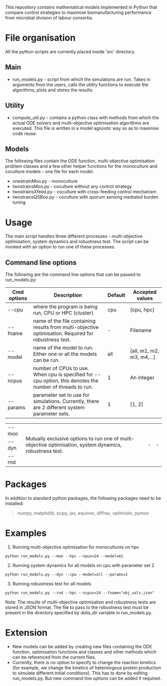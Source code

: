 This repository contains mathematical models implemented in Python that compare control strategies to maximise biomanufacturing performance from microbial division of labour consortia.

# File organisation
All the python scripts are currently placed inside 'src' directory.
## Main
- run_models.py - script from which the simulations are run. Takes in arguments from the users, calls the utility functions to execute the algorithms, plots and stores the results.

## Utility
- compute_util.py - contains a python class with methods from which the actual ODE solvers and multi-objective optimisation algorithms are executed. This file is written in a model agnostic way so as to maximise code reuse.

## Models
The following files contain the ODE function, multi-objective optimisation problem classes and a few other helper functions for the monoculture and coculture models - one file for each model. 
- onestrainMoo.py - monoculture
- twostrainsMoo.py - coculture without any control strategy
- twostrainsXfeed.py - coculture with cross-feeding control mechanism
- twostrainsQSBoo.py - coculture with quorum sensing mediated burden tuning

# Usage
The main script handles three different processes - multi-objective optimisation, system dynamics and robustness test. The script can be invoked with an option to run one of these processes.

## Command line options
The following are the command line options that can be passed to run_models.py:

| Cmd options | Description                                                                                               | Default | Accepted values             |
| ----------- | --------------------------------------------------------------------------------------------------------- | ------- | --------------------------- |
| --cpu       | where the program is being run, CPU or HPC (cluster)                                                      | cpu     | \[cpu, hpc\]                |
| --fname     | name of the file containing results from multi-objective optimisation. Required for robustness test.      | -       | Filename                    |
| --model     | name of the model to run. Either one or all the models can be run.                                        | all     | \[all, m1, m2, m3, m4,...\] |
| --ncpus     | number of CPUs to use. When cpu is specified for --cpu option, this denotes the number of threads to run. | 1       | An integer                  |
| --params    | parameter set to use for simulations. Currently, there are 2 different system parameter sets.             | 1       | \[1, 2\]                    |
<table>
  <tr>
    <td>--moo</td>
    <td rowspan="3">Mutually exclusive options to run one of multi-objective optimisation, system dynamics, robustness test.</td>
    <td rowspan="3">-</td>
    <td rowspan="3">-</td>
  </tr>
  <tr>
    <td>--dyn</td>
  </tr>
  <tr>
    <td>--rnd</td>
  </tr>
</table>

# Packages
In addition to standard python packages, the following packages need to be installed:
>	numpy, matplotlib, scipy, jax, equinox, diffrax, optimistix, pymoo

# Examples
1. Running multi-objective optimisation for monocultures on hpc
```
python run_models.py --moo --hpc --npus=24 --model=m1
```
2. Running system dynamics for all models on cpu with parameter set 2
```
python run_models.py --dyn --cpu --model=all --params=2
```
3. Running robustness test for all models
```
python run_models.py --rnd --hpc --ncpus=24 --fname="obj_vals.json"
```
Note: The results of multi-objective optimisation and robustness tests are stored in JSON format. The file to pass to the robustness test must be present in the directory specified by *data_dir* variable in run_models.py.

# Extension
- New models can be added by creating new files containing the ODE function, optimisation functions and classes and other methods which can be referenced from the current files.
- Currently, there is no option to specify to change the reaction kinetics (for example, we change the kinetics of heterologous protein production to simulate different initial conditions). This has to done by editing run_models.py. But new command line options can be added if required.
